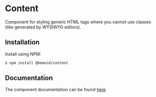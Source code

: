 # Content

Component for styling generic HTML tags where you cannot use classes (like generated by WYSIWYG editors).

## Installation

Install using NPM:

```bash
$ npm install @bemoid/content
```

## Documentation

The component documentation can be found [here](//bemoid.org/docs/content).